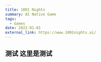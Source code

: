 ```yaml
---
title: 1001 Nights
summary: AI Native Game
tags:
  - Games
date: 2022-01-01
external_link: https://www.1001nights.ai/
---
```


## 测试 这里是测试
